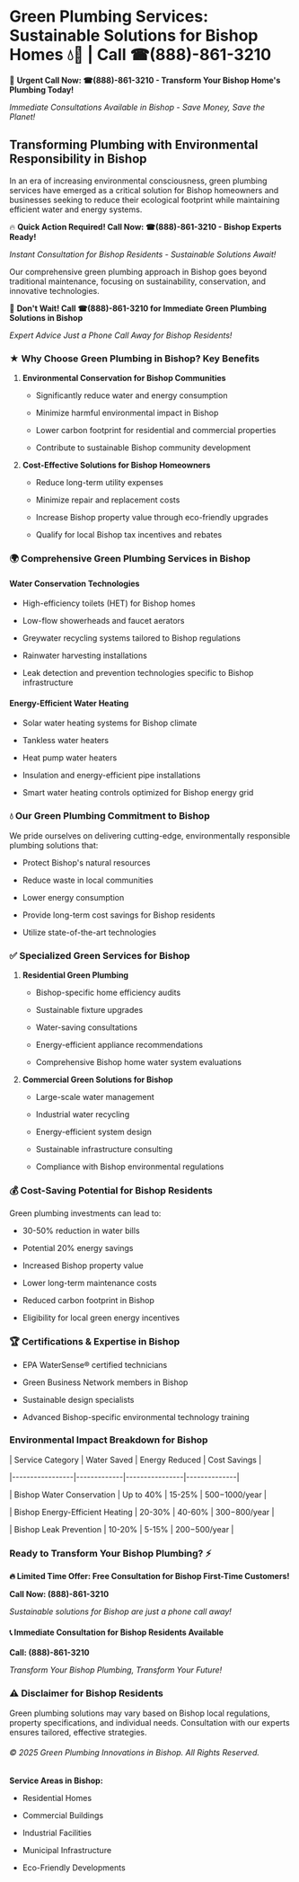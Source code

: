 # Green Plumbing Services: Sustainable Solutions for Bishop Homes 💧🌿 | Call ☎(888)-861-3210

🚨 **Urgent Call Now: ☎(888)-861-3210 - Transform Your Bishop Home's Plumbing Today!**
*Immediate Consultations Available in Bishop - Save Money, Save the Planet!*

## Transforming Plumbing with Environmental Responsibility in Bishop

In an era of increasing environmental consciousness, green plumbing services have emerged as a critical solution for Bishop homeowners and businesses seeking to reduce their ecological footprint while maintaining efficient water and energy systems. 

🔥 **Quick Action Required! Call Now: ☎(888)-861-3210 - Bishop Experts Ready!**
*Instant Consultation for Bishop Residents - Sustainable Solutions Await!*

Our comprehensive green plumbing approach in Bishop goes beyond traditional maintenance, focusing on sustainability, conservation, and innovative technologies.

🚨 **Don't Wait! Call ☎(888)-861-3210 for Immediate Green Plumbing Solutions in Bishop**
*Expert Advice Just a Phone Call Away for Bishop Residents!*

### ★ Why Choose Green Plumbing in Bishop? Key Benefits

1. **Environmental Conservation for Bishop Communities** 
   - Significantly reduce water and energy consumption
   - Minimize harmful environmental impact in Bishop
   - Lower carbon footprint for residential and commercial properties
   - Contribute to sustainable Bishop community development

2. **Cost-Effective Solutions for Bishop Homeowners** 
   - Reduce long-term utility expenses
   - Minimize repair and replacement costs
   - Increase Bishop property value through eco-friendly upgrades
   - Qualify for local Bishop tax incentives and rebates

### 🌍 Comprehensive Green Plumbing Services in Bishop

#### Water Conservation Technologies
- High-efficiency toilets (HET) for Bishop homes
- Low-flow showerheads and faucet aerators
- Greywater recycling systems tailored to Bishop regulations
- Rainwater harvesting installations
- Leak detection and prevention technologies specific to Bishop infrastructure

#### Energy-Efficient Water Heating
- Solar water heating systems for Bishop climate
- Tankless water heaters
- Heat pump water heaters
- Insulation and energy-efficient pipe installations
- Smart water heating controls optimized for Bishop energy grid

### 💧 Our Green Plumbing Commitment to Bishop

We pride ourselves on delivering cutting-edge, environmentally responsible plumbing solutions that:
- Protect Bishop's natural resources
- Reduce waste in local communities
- Lower energy consumption
- Provide long-term cost savings for Bishop residents
- Utilize state-of-the-art technologies

### ✅ Specialized Green Services for Bishop

1. **Residential Green Plumbing**
   - Bishop-specific home efficiency audits
   - Sustainable fixture upgrades
   - Water-saving consultations
   - Energy-efficient appliance recommendations
   - Comprehensive Bishop home water system evaluations

2. **Commercial Green Solutions for Bishop**
   - Large-scale water management
   - Industrial water recycling
   - Energy-efficient system design
   - Sustainable infrastructure consulting
   - Compliance with Bishop environmental regulations

### 💰 Cost-Saving Potential for Bishop Residents

Green plumbing investments can lead to:
- 30-50% reduction in water bills
- Potential 20% energy savings
- Increased Bishop property value
- Lower long-term maintenance costs
- Reduced carbon footprint in Bishop
- Eligibility for local green energy incentives

### 🏆 Certifications & Expertise in Bishop

- EPA WaterSense® certified technicians
- Green Business Network members in Bishop
- Sustainable design specialists
- Advanced Bishop-specific environmental technology training

### Environmental Impact Breakdown for Bishop

| Service Category | Water Saved | Energy Reduced | Cost Savings |
|-----------------|-------------|----------------|--------------|
| Bishop Water Conservation | Up to 40% | 15-25% | $500-$1000/year |
| Bishop Energy-Efficient Heating | 20-30% | 40-60% | $300-$800/year |
| Bishop Leak Prevention | 10-20% | 5-15% | $200-$500/year |

### Ready to Transform Your Bishop Plumbing? ⚡

**🔥 Limited Time Offer: Free Consultation for Bishop First-Time Customers!**

**Call Now: (888)-861-3210**
*Sustainable solutions for Bishop are just a phone call away!*

#### 📞 Immediate Consultation for Bishop Residents Available

**Call: (888)-861-3210**
*Transform Your Bishop Plumbing, Transform Your Future!*

### ⚠️ Disclaimer for Bishop Residents

Green plumbing solutions may vary based on Bishop local regulations, property specifications, and individual needs. Consultation with our experts ensures tailored, effective strategies.

###### © 2025 Green Plumbing Innovations in Bishop. All Rights Reserved.

**Service Areas in Bishop:** 
- Residential Homes
- Commercial Buildings
- Industrial Facilities
- Municipal Infrastructure
- Eco-Friendly Developments